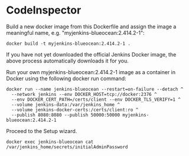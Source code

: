# CodeInspector


Build a new docker image from this Dockerfile and assign the image a meaningful name, e.g. "myjenkins-blueocean:2.414.2-1":

`docker build -t myjenkins-blueocean:2.414.2-1 .`

If you have not yet downloaded the official Jenkins Docker image, the above process automatically downloads it for you.

Run your own myjenkins-blueocean:2.414.2-1 image as a container in Docker using the following docker run command:

```
docker run --name jenkins-blueocean --restart=on-failure --detach ^
  --network jenkins --env DOCKER_HOST=tcp://docker:2376 ^
  --env DOCKER_CERT_PATH=/certs/client --env DOCKER_TLS_VERIFY=1 ^
  --volume jenkins-data:/var/jenkins_home ^
  --volume jenkins-docker-certs:/certs/client:ro ^
  --publish 8080:8080 --publish 50000:50000 myjenkins-blueocean:2.414.2-1
```

Proceed to the Setup wizard.

`docker exec jenkins-blueocean cat /var/jenkins_home/secrets/initialAdminPassword`

